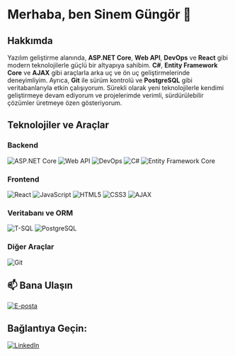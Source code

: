 # Merhaba, ben Sinem Güngör 👋

## Hakkımda
Yazılım geliştirme alanında, **ASP.NET Core**, **Web API**, **DevOps** ve **React** gibi modern teknolojilerle güçlü bir altyapıya sahibim. **C#**, **Entity Framework Core** ve **AJAX** gibi araçlarla arka uç ve ön uç geliştirmelerinde deneyimliyim. Ayrıca, **Git** ile sürüm kontrolü ve **PostgreSQL** gibi veritabanlarıyla etkin çalışıyorum. Sürekli olarak yeni teknolojilerle kendimi geliştirmeye devam ediyorum ve projelerimde verimli, sürdürülebilir çözümler üretmeye özen gösteriyorum.
## Teknolojiler ve Araçlar

### Backend
![ASP.NET Core](https://img.shields.io/badge/ASP.NET%20Core-%23239120.svg?style=for-the-badge&logo=dotnet&logoColor=white)
![Web API](https://img.shields.io/badge/Web%20API-%2361DAFB.svg?style=for-the-badge&logo=swagger&logoColor=white)
![DevOps](https://img.shields.io/badge/DevOps-%23F7DF1E.svg?style=for-the-badge&logo=docker&logoColor=white)
![C#](https://img.shields.io/badge/C%23-%23239120.svg?style=for-the-badge&logo=c-sharp&logoColor=white)
![Entity Framework Core](https://img.shields.io/badge/Entity%20Framework%20Core-%23239120.svg?style=for-the-badge&logo=dotnet&logoColor=white)

### Frontend
![React](https://img.shields.io/badge/React-%2320232A.svg?style=for-the-badge&logo=react&logoColor=%2361DAFB)
![JavaScript](https://img.shields.io/badge/JavaScript-%23F7DF1E.svg?style=for-the-badge&logo=javascript&logoColor=black)
![HTML5](https://img.shields.io/badge/HTML5-%23E34F26.svg?style=for-the-badge&logo=html5&logoColor=white)
![CSS3](https://img.shields.io/badge/CSS3-%231572B6.svg?style=for-the-badge&logo=css3&logoColor=white)
![AJAX](https://img.shields.io/badge/AJAX-%23007396.svg?style=for-the-badge&logoColor=white)

### Veritabanı ve ORM
![T-SQL](https://img.shields.io/badge/TSQL-%23CC2927.svg?style=for-the-badge&logo=MicrosoftSQLServer&logoColor=white)
![PostgreSQL](https://img.shields.io/badge/PostgreSQL-%23314792.svg?style=for-the-badge&logo=postgresql&logoColor=white)

### Diğer Araçlar
![Git](https://img.shields.io/badge/Git-%23F05032.svg?style=for-the-badge&logo=git&logoColor=white)



## 📫 Bana Ulaşın
[![E-posta](https://img.shields.io/badge/Email-%23EA4335.svg?style=for-the-badge&logo=gmail&logoColor=white)](mailto:sinemgungor@outlook.com)

## Bağlantıya Geçin:
[![LinkedIn](https://img.shields.io/badge/LinkedIn-%230077B5.svg?style=for-the-badge&logo=linkedin&logoColor=white)](https://www.linkedin.com/in/sinemgungor)

